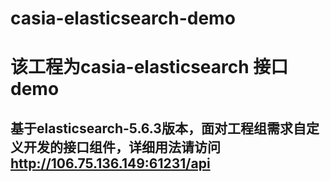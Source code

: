 casia-elasticsearch-demo
=====

该工程为casia-elasticsearch 接口demo
=====

基于elasticsearch-5.6.3版本，面对工程组需求自定义开发的接口组件，详细用法请访问 http://106.75.136.149:61231/api
------